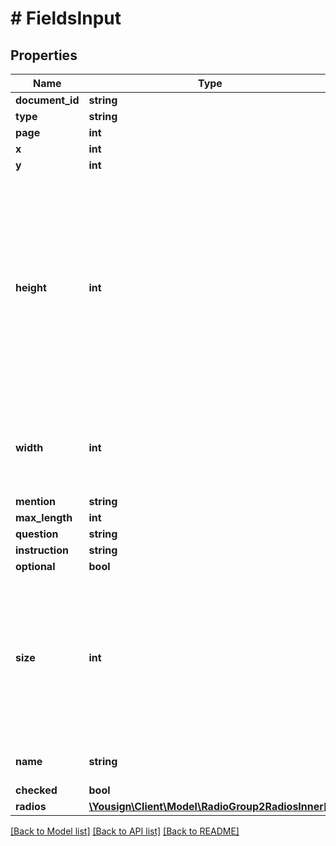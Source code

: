 # # FieldsInput

## Properties

Name | Type | Description | Notes
------------ | ------------- | ------------- | -------------
**document_id** | **string** |  |
**type** | **string** |  |
**page** | **int** |  |
**x** | **int** |  |
**y** | **int** |  |
**height** | **int** | The height must be 24 or a multiple of 15 greater than 24. If height is provided, max_length must be less than or equal to the maximum number of characters based on the width and height of the text field. | [optional]
**width** | **int** | If not set, the width is automatically calculated with the max_length value | [optional]
**mention** | **string** |  |
**max_length** | **int** |  |
**question** | **string** |  |
**instruction** | **string** |  | [optional]
**optional** | **bool** |  |
**size** | **int** | The omission of size parameter is considered as deprecated. The size determines both the width and height of the checkbox. | [optional]
**name** | **string** | Radio group&#39;s name | [optional]
**checked** | **bool** |  |
**radios** | [**\Yousign\Client\Model\RadioGroup2RadiosInner[]**](RadioGroup2RadiosInner.md) |  |

[[Back to Model list]](../../README.md#models) [[Back to API list]](../../README.md#endpoints) [[Back to README]](../../README.md)
